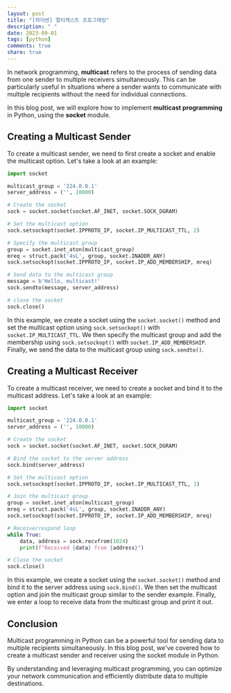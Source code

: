 ```yaml
---
layout: post
title: "[파이썬] 멀티캐스트 프로그래밍"
description: " "
date: 2023-09-01
tags: [python]
comments: true
share: true
---
```


In network programming, **multicast** refers to the process of sending data from one sender to multiple receivers simultaneously. This can be particularly useful in situations where a sender wants to communicate with multiple recipients without the need for individual connections.

In this blog post, we will explore how to implement **multicast programming** in Python, using the **socket** module.

## Creating a Multicast Sender

To create a multicast sender, we need to first create a socket and enable the multicast option. Let's take a look at an example:

```python
import socket

multicast_group = '224.0.0.1'
server_address = ('', 10000)

# Create the socket
sock = socket.socket(socket.AF_INET, socket.SOCK_DGRAM)

# Set the multicast option
sock.setsockopt(socket.IPPROTO_IP, socket.IP_MULTICAST_TTL, 2)

# Specify the multicast group
group = socket.inet_aton(multicast_group)
mreq = struct.pack('4sL', group, socket.INADDR_ANY)
sock.setsockopt(socket.IPPROTO_IP, socket.IP_ADD_MEMBERSHIP, mreq)

# Send data to the multicast group
message = b'Hello, multicast!'
sock.sendto(message, server_address)

# close the socket
sock.close()
```

In this example, we create a socket using the `socket.socket()` method and set the multicast option using `sock.setsockopt()` with `socket.IP_MULTICAST_TTL`. We then specify the multicast group and add the membership using `sock.setsockopt()` with `socket.IP_ADD_MEMBERSHIP`. Finally, we send the data to the multicast group using `sock.sendto()`.

## Creating a Multicast Receiver

To create a multicast receiver, we need to create a socket and bind it to the multicast address. Let's take a look at an example:

```python
import socket

multicast_group = '224.0.0.1'
server_address = ('', 10000)

# Create the socket
sock = socket.socket(socket.AF_INET, socket.SOCK_DGRAM)

# Bind the socket to the server address
sock.bind(server_address)

# Set the multicast option
sock.setsockopt(socket.IPPROTO_IP, socket.IP_MULTICAST_TTL, 1)

# Join the multicast group
group = socket.inet_aton(multicast_group)
mreq = struct.pack('4sL', group, socket.INADDR_ANY)
sock.setsockopt(socket.IPPROTO_IP, socket.IP_ADD_MEMBERSHIP, mreq)

# Receive/respond loop
while True:
    data, address = sock.recvfrom(1024)
    print(f"Received {data} from {address}")

# Close the socket
sock.close()
```

In this example, we create a socket using the `socket.socket()` method and bind it to the server address using `sock.bind()`. We then set the multicast option and join the multicast group similar to the sender example. Finally, we enter a loop to receive data from the multicast group and print it out.

## Conclusion

Multicast programming in Python can be a powerful tool for sending data to multiple recipients simultaneously. In this blog post, we've covered how to create a multicast sender and receiver using the socket module in Python.

By understanding and leveraging multicast programming, you can optimize your network communication and efficiently distribute data to multiple destinations.